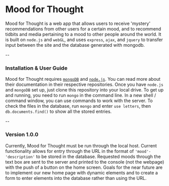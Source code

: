 # Mood for Thought #

Mood for Thought is a web app that allows users to receive 'mystery' recommendations from other users for a certain mood, and to recommend tidbits and media pertaining to a mood to other people around the world. It is built on `node.js` and `webGL`, and uses `express`, `ajax`, and `jquery` to transfer input between the site and the database generated with mongodb.

--
### Installation & User Guide ###
Mood for Thought requires [`mongoDB`](https://github.com/mongodb/mongo) and [`node.js`](https://github.com/nodejs). You can read more about their documentation in their respective repositories.
Once you have `node.js` and `mongoDB` set up, just clone this repository into your local drive. To get up and running, you need to run `mongo` in the command line. In a new shell / command window, you can use commands to work with the server. To check the files in the database, run `mongo` and enter `use letters`, then `db.documents.find()` to show all the stored entries.

--
### Version 1.0.0 ###
Currently, Mood for Thought must be run through the local host. Current functionality allows for entry through the URL in the format of `'mood'-'description'` to be stored in the database. Requested moods through the text box are sent to the server and printed to the console (not the webpage) with the push of a button on the home screen.
Goals for the near future are to implement our new home page with dynamic elements and to create a form to enter elements into the database rather than using the URL.
